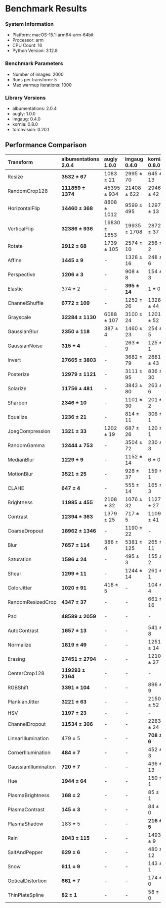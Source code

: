 # Benchmark Results

### System Information

- Platform: macOS-15.1-arm64-arm-64bit
- Processor: arm
- CPU Count: 16
- Python Version: 3.12.8

### Benchmark Parameters

- Number of images: 2000
- Runs per transform: 5
- Max warmup iterations: 1000


### Library Versions

- albumentations: 2.0.4
- augly: 1.0.0
- imgaug: 0.4.0
- kornia: 0.8.0
- torchvision: 0.20.1

## Performance Comparison

| Transform            | albumentations<br>2.0.4   | augly<br>1.0.0   | imgaug<br>0.4.0   | kornia<br>0.8.0   | torchvision<br>0.20.1   |
|:---------------------|:--------------------------|:-----------------|:------------------|:------------------|:------------------------|
| Resize               | **3532 ± 67**             | 1083 ± 21        | 2995 ± 70         | 645 ± 13          | 260 ± 9                 |
| RandomCrop128        | **111859 ± 1374**         | 45395 ± 934      | 21408 ± 622       | 2946 ± 42         | 31450 ± 249             |
| HorizontalFlip       | **14460 ± 368**           | 8808 ± 1012      | 9599 ± 495        | 1297 ± 13         | 2486 ± 107              |
| VerticalFlip         | **32386 ± 936**           | 16830 ± 1653     | 19935 ± 1708      | 2872 ± 37         | 4696 ± 161              |
| Rotate               | **2912 ± 68**             | 1739 ± 105       | 2574 ± 10         | 256 ± 2           | 258 ± 4                 |
| Affine               | **1445 ± 9**              | -                | 1328 ± 16         | 248 ± 6           | 188 ± 2                 |
| Perspective          | **1206 ± 3**              | -                | 908 ± 8           | 154 ± 3           | 147 ± 5                 |
| Elastic              | 374 ± 2                   | -                | **395 ± 14**      | 1 ± 0             | 3 ± 0                   |
| ChannelShuffle       | **6772 ± 109**            | -                | 1252 ± 26         | 1328 ± 44         | 4417 ± 234              |
| Grayscale            | **32284 ± 1130**          | 6088 ± 107       | 3100 ± 24         | 1201 ± 52         | 2600 ± 23               |
| GaussianBlur         | **2350 ± 118**            | 387 ± 4          | 1460 ± 23         | 254 ± 5           | 127 ± 4                 |
| GaussianNoise        | **315 ± 4**               | -                | 263 ± 9           | 125 ± 1           | -                       |
| Invert               | **27665 ± 3803**          | -                | 3682 ± 79         | 2881 ± 43         | 4244 ± 30               |
| Posterize            | **12979 ± 1121**          | -                | 3111 ± 95         | 836 ± 30          | 4247 ± 26               |
| Solarize             | **11756 ± 481**           | -                | 3843 ± 80         | 263 ± 6           | 1032 ± 14               |
| Sharpen              | **2346 ± 10**             | -                | 1101 ± 30         | 201 ± 2           | 220 ± 3                 |
| Equalize             | **1236 ± 21**             | -                | 814 ± 11          | 306 ± 1           | 795 ± 3                 |
| JpegCompression      | **1321 ± 33**             | 1202 ± 19        | 687 ± 26          | 120 ± 1           | 889 ± 7                 |
| RandomGamma          | **12444 ± 753**           | -                | 3504 ± 72         | 230 ± 3           | -                       |
| MedianBlur           | **1229 ± 9**              | -                | 1152 ± 14         | 6 ± 0             | -                       |
| MotionBlur           | **3521 ± 25**             | -                | 928 ± 37          | 159 ± 1           | -                       |
| CLAHE                | **647 ± 4**               | -                | 555 ± 14          | 165 ± 3           | -                       |
| Brightness           | **11985 ± 455**           | 2108 ± 32        | 1076 ± 32         | 1127 ± 27         | 854 ± 13                |
| Contrast             | **12394 ± 363**           | 1379 ± 25        | 717 ± 5           | 1109 ± 41         | 602 ± 13                |
| CoarseDropout        | **18962 ± 1346**          | -                | 1190 ± 22         | -                 | -                       |
| Blur                 | **7657 ± 114**            | 386 ± 4          | 5381 ± 125        | 265 ± 11          | -                       |
| Saturation           | **1596 ± 24**             | -                | 495 ± 3           | 155 ± 2           | -                       |
| Shear                | **1299 ± 11**             | -                | 1244 ± 14         | 261 ± 1           | -                       |
| ColorJitter          | **1020 ± 91**             | 418 ± 5          | -                 | 104 ± 4           | 87 ± 1                  |
| RandomResizedCrop    | **4347 ± 37**             | -                | -                 | 661 ± 16          | 837 ± 37                |
| Pad                  | **48589 ± 2059**          | -                | -                 | -                 | 4889 ± 183              |
| AutoContrast         | **1657 ± 13**             | -                | -                 | 541 ± 8           | 344 ± 1                 |
| Normalize            | **1819 ± 49**             | -                | -                 | 1251 ± 14         | 1018 ± 7                |
| Erasing              | **27451 ± 2794**          | -                | -                 | 1210 ± 27         | 3577 ± 49               |
| CenterCrop128        | **119293 ± 2164**         | -                | -                 | -                 | -                       |
| RGBShift             | **3391 ± 104**            | -                | -                 | 896 ± 9           | -                       |
| PlankianJitter       | **3221 ± 63**             | -                | -                 | 2150 ± 52         | -                       |
| HSV                  | **1197 ± 23**             | -                | -                 | -                 | -                       |
| ChannelDropout       | **11534 ± 306**           | -                | -                 | 2283 ± 24         | -                       |
| LinearIllumination   | 479 ± 5                   | -                | -                 | **708 ± 6**       | -                       |
| CornerIllumination   | **484 ± 7**               | -                | -                 | 452 ± 3           | -                       |
| GaussianIllumination | **720 ± 7**               | -                | -                 | 436 ± 13          | -                       |
| Hue                  | **1944 ± 64**             | -                | -                 | 150 ± 1           | -                       |
| PlasmaBrightness     | **168 ± 2**               | -                | -                 | 85 ± 1            | -                       |
| PlasmaContrast       | **145 ± 3**               | -                | -                 | 84 ± 0            | -                       |
| PlasmaShadow         | 183 ± 5                   | -                | -                 | **216 ± 5**       | -                       |
| Rain                 | **2043 ± 115**            | -                | -                 | 1493 ± 9          | -                       |
| SaltAndPepper        | **629 ± 6**               | -                | -                 | 480 ± 12          | -                       |
| Snow                 | **611 ± 9**               | -                | -                 | 143 ± 1           | -                       |
| OpticalDistortion    | **661 ± 7**               | -                | -                 | 174 ± 0           | -                       |
| ThinPlateSpline      | **82 ± 1**                | -                | -                 | 58 ± 0            | -                       |
